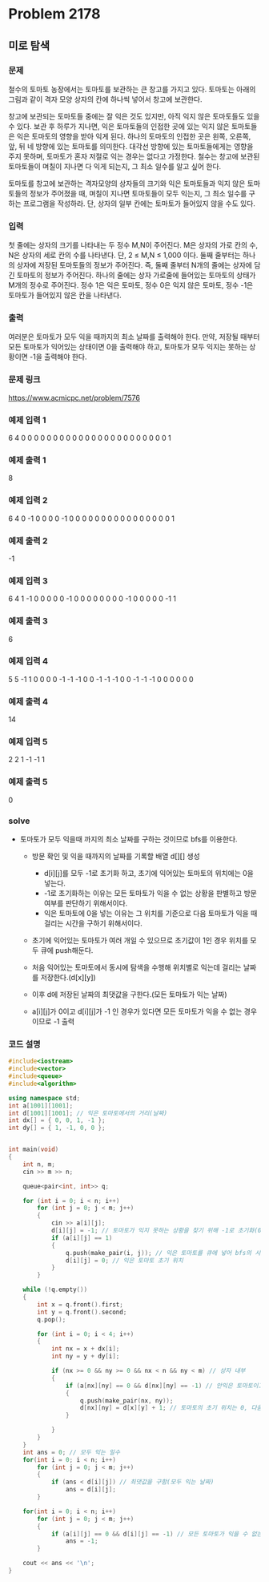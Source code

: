 # Problem 2178

## 미로 탐색

### 문제
철수의 토마토 농장에서는 토마토를 보관하는 큰 창고를 가지고 있다. 토마토는 아래의 그림과 같이 격자 모양 상자의 칸에 하나씩 넣어서 창고에 보관한다.


창고에 보관되는 토마토들 중에는 잘 익은 것도 있지만, 아직 익지 않은 토마토들도 있을 수 있다. 보관 후 하루가 지나면, 익은 토마토들의 인접한 곳에 있는 익지 않은 토마토들은 익은 토마토의 영향을 받아 익게 된다. 하나의 토마토의 인접한 곳은 왼쪽, 오른쪽, 앞, 뒤 네 방향에 있는 토마토를 의미한다. 대각선 방향에 있는 토마토들에게는 영향을 주지 못하며, 토마토가 혼자 저절로 익는 경우는 없다고 가정한다. 철수는 창고에 보관된 토마토들이 며칠이 지나면 다 익게 되는지, 그 최소 일수를 알고 싶어 한다.

토마토를 창고에 보관하는 격자모양의 상자들의 크기와 익은 토마토들과 익지 않은 토마토들의 정보가 주어졌을 때, 며칠이 지나면 토마토들이 모두 익는지, 그 최소 일수를 구하는 프로그램을 작성하라. 단, 상자의 일부 칸에는 토마토가 들어있지 않을 수도 있다.

### 입력
첫 줄에는 상자의 크기를 나타내는 두 정수 M,N이 주어진다. M은 상자의 가로 칸의 수, N은 상자의 세로 칸의 수를 나타낸다. 단, 2 ≤ M,N ≤ 1,000 이다. 둘째 줄부터는 하나의 상자에 저장된 토마토들의 정보가 주어진다. 즉, 둘째 줄부터 N개의 줄에는 상자에 담긴 토마토의 정보가 주어진다. 하나의 줄에는 상자 가로줄에 들어있는 토마토의 상태가 M개의 정수로 주어진다. 정수 1은 익은 토마토, 정수 0은 익지 않은 토마토, 정수 -1은 토마토가 들어있지 않은 칸을 나타낸다.

### 출력
여러분은 토마토가 모두 익을 때까지의 최소 날짜를 출력해야 한다. 만약, 저장될 때부터 모든 토마토가 익어있는 상태이면 0을 출력해야 하고, 토마토가 모두 익지는 못하는 상황이면 -1을 출력해야 한다.

### 문제 링크
<https://www.acmicpc.net/problem/7576>

### 예제 입력 1
6 4
0 0 0 0 0 0
0 0 0 0 0 0
0 0 0 0 0 0
0 0 0 0 0 1

### 예제 출력 1
8

### 예제 입력 2
6 4
0 -1 0 0 0 0
-1 0 0 0 0 0
0 0 0 0 0 0
0 0 0 0 0 1

### 예제 출력 2
-1

### 예제 입력 3
6 4
1 -1 0 0 0 0
0 -1 0 0 0 0
0 0 0 0 -1 0
0 0 0 0 -1 1

### 예제 출력 3
6

### 예제 입력 4
5 5
-1 1 0 0 0
0 -1 -1 -1 0
0 -1 -1 -1 0
0 -1 -1 -1 0
0 0 0 0 0

### 예제 출력 4
14

### 예제 입력 5
2 2
1 -1
-1 1

### 예제 출력 5
0

### solve
- 토마토가 모두 익을때 까지의 최소 날짜를 구하는 것이므로 bfs를 이용한다.
	- 방문 확인 및 익을 때까지의 날짜를 기록할 배열 d[][] 생성
		- d[i][j]를 모두 -1로 초기화 하고, 초기에 익어있는 토마토의 위치에는 0을 넣는다.
		- -1로 초기화하는 이유는 모든 토마토가 익을 수 없는 상황을 판별하고 방문 여부를 판단하기 위해서이다.
		- 익은 토마토에 0을 넣는 이유는 그 위치를 기준으로 다음 토마토가 익을 때 걸리는 시간을 구하기 위해서이다.

	- 초기에 익어있는 토마토가 여러 개일 수 있으므로 초기값이 1인 경우 위치를 모두 큐에 push해둔다.
	- 처음 익어있는 토마토에서 동시에 탐색을 수행해 위치별로 익는데 걸리는 날짜를 저장한다.(d[x][y])
	- 이후 d에 저장된 날짜의 최댓값을 구한다.(모든 토마토가 익는 날짜)
	- a[i][j]가 0이고 d[i][j]가 -1 인 경우가 있다면 모든 토마토가 익을 수 없는 경우이므로 -1 출력



### 코드 설명
```C++
#include<iostream>
#include<vector>
#include<queue>
#include<algorithm>

using namespace std;
int a[1001][1001];
int d[1001][1001]; // 익은 토마토에서의 거리(날짜)
int dx[] = { 0, 0, 1, -1 };
int dy[] = { 1, -1, 0, 0 };


int main(void)
{
	int n, m;
	cin >> m >> n;

	queue<pair<int, int>> q;

	for (int i = 0; i < n; i++)
		for (int j = 0; j < m; j++)
		{
			cin >> a[i][j];
			d[i][j] = -1; // 토마토가 익지 못하는 상황을 찾기 위해 -1로 초기화(0은 익은 토마토의 초기 위치)
			if (a[i][j] == 1)
			{
				q.push(make_pair(i, j)); // 익은 토마토를 큐에 넣어 bfs의 시작점으로 정한다.
				d[i][j] = 0; // 익은 토마토 초기 위치
			}
		}

	while (!q.empty())
	{
		int x = q.front().first;
		int y = q.front().second;
		q.pop();

		for (int i = 0; i < 4; i++)
		{
			int nx = x + dx[i];
			int ny = y + dy[i];

			if (nx >= 0 && ny >= 0 && nx < n && ny < m) // 상자 내부
			{
				if (a[nx][ny] == 0 && d[nx][ny] == -1) // 안익은 토마토이고 방문하지 않은 경우
				{
					q.push(make_pair(nx, ny));
					d[nx][ny] = d[x][y] + 1; // 토마토의 초기 위치는 0, 다음 위치는 +1
				}

			}
		}
	}
	int ans = 0; // 모두 익는 일수
	for(int i = 0; i < n; i++)
		for (int j = 0; j < m; j++)
		{
			if (ans < d[i][j]) // 최댓값을 구함(모두 익는 날짜)
				ans = d[i][j];
		}

	for(int i = 0; i < n; i++)
		for (int j = 0; j < m; j++)
		{
			if (a[i][j] == 0 && d[i][j] == -1) // 모든 토마토가 익을 수 없는 경우
				ans = -1;
		}

	cout << ans << '\n';
}

```
